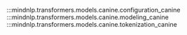 :::mindnlp.transformers.models.canine.configuration_canine
:::mindnlp.transformers.models.canine.modeling_canine
:::mindnlp.transformers.models.canine.tokenization_canine